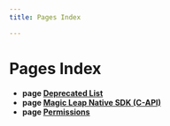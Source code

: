 ```yaml
---
title: Pages Index

---
```


# Pages Index




* **page [Deprecated List](/versioned_docs/version-03-Jan-2023/api-ref/api/Pages/deprecated.md#pages-deprecated)** 
* **page [Magic Leap Native SDK (C-API)](/versioned_docs/version-03-Jan-2023/api-ref/api/indexpage.md#pages-index)** 
* **page [Permissions](/versioned_docs/version-03-Jan-2023/api-ref/api/Pages/permissions.md#pages-permissions)** 




